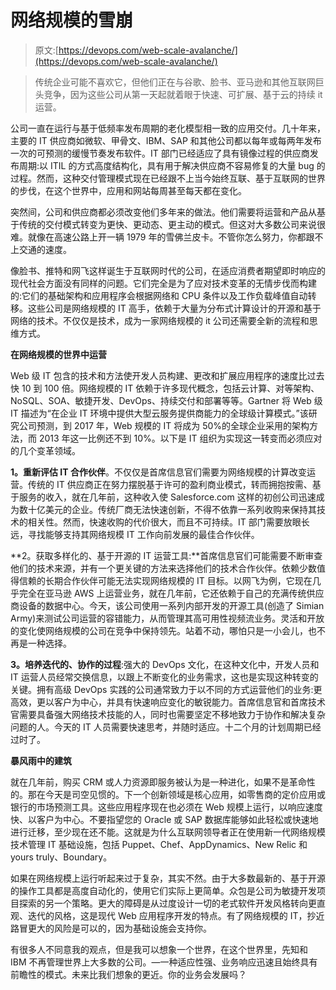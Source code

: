 # 网络规模的雪崩

> 原文:[https://devops.com/web-scale-avalanche/](https://devops.com/web-scale-avalanche/)

> 传统企业可能不喜欢它，但他们正在与谷歌、脸书、亚马逊和其他互联网巨头竞争，因为这些公司从第一天起就着眼于快速、可扩展、基于云的持续 it 运营。

公司一直在运行与基于低频率发布周期的老化模型相一致的应用交付。几十年来，主要的 IT 供应商如微软、甲骨文、IBM、SAP 和其他公司都以每年或每两年发布一次的可预测的缓慢节奏发布软件。IT 部门已经适应了具有镜像过程的供应商发布周期:以 ITIL 的方式高度结构化，具有用于解决供应商不容易修复的大量 bug 的过程。然而，这种交付管理模式现在已经跟不上当今始终互联、基于互联网的世界的步伐，在这个世界中，应用和网站每周甚至每天都在变化。

突然间，公司和供应商都必须改变他们多年来的做法。他们需要将运营和产品从基于传统的交付模式转变为更快、更动态、更主动的模式。但这对大多数公司来说很难。就像在高速公路上开一辆 1979 年的雪佛兰皮卡。不管你怎么努力，你都跟不上交通的速度。

像脸书、推特和网飞这样诞生于互联网时代的公司，在适应消费者期望即时响应的现代社会方面没有同样的问题。它们完全是为了应对技术变革的无情步伐而构建的:它们的基础架构和应用程序会根据网络和 CPU 条件以及工作负载峰值自动转移。这些公司是网络规模的 IT 高手，依赖于大量为分布式计算设计的开源和基于网络的技术。不仅仅是技术，成为一家网络规模的 it 公司还需要全新的流程和思维方式。

**在网络规模的世界中运营**

Web 级 IT 包含的技术和方法使开发人员构建、更改和扩展应用程序的速度比过去快 10 到 100 倍。网络规模的 IT 依赖于许多现代概念，包括云计算、对等架构、NoSQL、SOA、敏捷开发、DevOps、持续交付和部署等等。Gartner 将 Web 级 IT 描述为“在企业 IT 环境中提供大型云服务提供商能力的全球级计算模式。”该研究公司预测，到 2017 年，Web 规模的 IT 将成为 50%的全球企业采用的架构方法，而 2013 年这一比例还不到 10%。以下是 IT 组织为实现这一转变而必须应对的几个变革领域。

**1。重新评估 IT 合作伙伴**。不仅仅是首席信息官们需要为网络规模的计算改变运营。传统的 IT 供应商正在努力摆脱基于许可的盈利商业模式，转而拥抱按需、基于服务的收入，就在几年前，这种收入使 Salesforce.com 这样的初创公司迅速成为数十亿美元的企业。传统厂商无法快速创新，不得不依靠一系列收购来保持其技术的相关性。然而，快速收购的代价很大，而且不可持续。IT 部门需要放眼长远，寻找能够支持其网络规模 IT 工作向前发展的最佳合作伙伴。

**2。获取多样化的、基于开源的 IT 运营工具:**首席信息官们可能需要不断审查他们的技术来源，并有一个更关键的方法来选择他们的技术合作伙伴。依赖少数值得信赖的长期合作伙伴可能无法实现网络规模的 IT 目标。以网飞为例，它现在几乎完全在亚马逊 AWS 上运营业务，就在几年前，它还依赖于自己的充满传统供应商设备的数据中心。今天，该公司使用一系列内部开发的开源工具(创造了 Simian Army)来测试公司运营的容错能力，从而管理其高可用性视频流业务。灵活和开放的变化使网络规模的公司在竞争中保持领先。站着不动，哪怕只是一小会儿，也不再是一种选择。

**3。培养迭代的、协作的过程**:强大的 DevOps 文化，在这种文化中，开发人员和 IT 运营人员经常交换信息，以跟上不断变化的业务需求，这也是实现这种转变的关键。拥有高级 DevOps 实践的公司通常致力于以不同的方式运营他们的业务:更高效，更以客户为中心，并具有快速响应变化的敏锐能力。首席信息官和首席技术官需要具备强大网络技术技能的人，同时也需要坚定不移地致力于协作和解决复杂问题的人。今天的 IT 人员需要快速思考，并随时适应。十二个月的计划周期已经过时了。

**暴风雨中的建筑**

就在几年前，购买 CRM 或人力资源即服务被认为是一种进化，如果不是革命性的。那在今天是司空见惯的。下一个创新领域是核心应用，如零售商的定价应用或银行的市场预测工具。这些应用程序现在也必须在 Web 规模上运行，以响应速度快、以客户为中心。不要指望您的 Oracle 或 SAP 数据库能够如此轻松或快速地进行迁移，至少现在还不能。这就是为什么互联网领导者正在使用新一代网络规模技术管理 IT 基础设施，包括 Puppet、Chef、AppDynamics、New Relic 和 yours truly、Boundary。

如果在网络规模上运行听起来过于复杂，其实不然。由于大多数最新的、基于开源的操作工具都是高度自动化的，使用它们实际上更简单。众包是公司为敏捷开发项目探索的另一个策略。更大的障碍是从过度设计一切的老式软件开发风格转向更直观、迭代的风格，这是现代 Web 应用程序开发的特点。有了网络规模的 IT，抄近路冒更大的风险是可以的，因为基础设施会支持你。

有很多人不同意我的观点，但是我可以想象一个世界，在这个世界里，先知和 IBM 不再管理世界上大多数的公司。—一种适应性强、业务响应迅速且始终具有前瞻性的模式。未来比我们想象的更近。你的业务会发展吗？